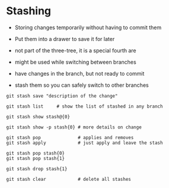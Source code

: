 # Stashing

- Storing changes temporarily without having to commit them
- Put them into a drawer to save it for later
- not part of the three-tree, it is a special fourth are

- might be used while switching between branches
- have changes in the branch, but not ready to commit
- stash them so you can safely switch to other branches

```shell
git stash save "description of the change"

git stash list     # show the list of stashed in any branch

git stash show stash@{0}

git stash show -p stash{0} # more details on change

git stash pop              # applies and removes
git stash apply            # just apply and leave the stash

git stash pop stash{0}
git stash pop stash{1}

git stash drop stash{1}

git stash clear            # delete all stashes
```


